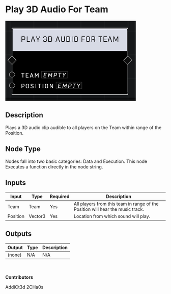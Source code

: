# Play 3D Audio For Team
![alt text](../../../.gitbook/assets/play-3d-audio-for-team.png)
## Description
Plays a 3D audio clip audible to all players on the Team within range of the Position.

## Node Type
Nodes fall into two basic categories: Data and Execution. This node Executes a function directly in the node string.

## Inputs
| Input            | Type             | Required | Description												    |
|------------------|------------------|----------|--------------------------------------------------------------|
| Team | Team | Yes | All players from this team in range of the Position will hear the music track.|
| Position | Vector3 | Yes | Location from which sound will play.|

## Outputs
| Output           | Type             | Description												     |
|------------------|------------------|--------------------------------------------------------------|
| (none) | N/A  | N/A  |

\
\
**Contributors**

AddiCt3d 2CHa0s

